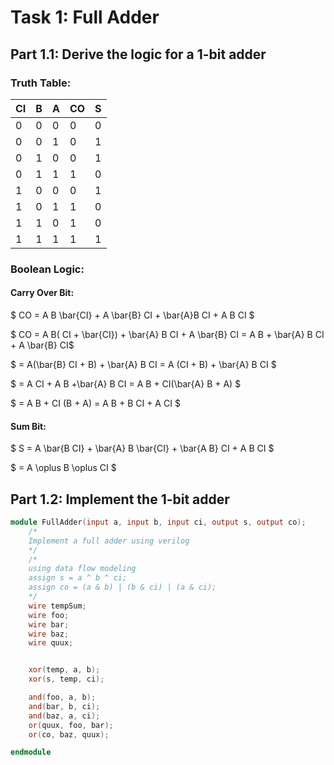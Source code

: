 # Task 1: Full Adder
## Part 1.1: Derive the logic for a 1-bit adder
### Truth Table:
|   CI   |   B   |   A   |  CO   |   S   |
| ------ | ----- | ----- | ----- | ----- |
|   0    |   0   |   0   |   0   |   0   |
|   0    |   0   |   1   |   0   |   1   |
|   0    |   1   |   0   |   0   |   1   |
|   0    |   1   |   1   |   1   |   0   |
|   1    |   0   |   0   |   0   |   1   |
|   1    |   0   |   1   |   1   |   0   |
|   1    |   1   |   0   |   1   |   0   |
|   1    |   1   |   1   |   1   |   1   |

### Boolean Logic:

#### Carry Over Bit:

$ CO = A B \bar{CI} + A \bar{B} CI + \bar{A}B CI + A B CI $

$ CO = A B( CI + \bar{CI}) + \bar{A} B CI + A \bar{B} CI = A B + \bar{A} B CI + A \bar{B} CI$

$ = A(\bar{B} CI + B) + \bar{A} B CI = A (CI + B) + \bar{A} B CI $

$ = A CI + A B +\bar{A} B CI = A B + CI(\bar{A} B + A) $

$ = A B + CI (B + A) = A B + B CI + A CI $

#### Sum Bit:

$ S = A \bar{B CI} + \bar{A} B \bar{CI} + \bar{A B} CI + A B CI $

$ = A \oplus B \oplus CI $


## Part 1.2: Implement the 1-bit adder
```Verilog
module FullAdder(input a, input b, input ci, output s, output co);
    /*
    Implement a full adder using verilog
    */
    /*
    using data flow modeling
    assign s = a ^ b ^ ci;
    assign co = (a & b) | (b & ci) | (a & ci);
    */
    wire tempSum;
    wire foo;
    wire bar;
    wire baz;
    wire quux;


    xor(temp, a, b);
    xor(s, temp, ci);

    and(foo, a, b);
    and(bar, b, ci);
    and(baz, a, ci);
    or(quux, foo, bar);
    or(co, baz, quux);

endmodule
```